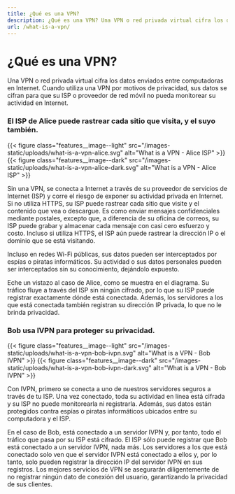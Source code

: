 ```yaml
---
title: ¿Qué es una VPN?
description: ¿Qué es una VPN? Una VPN o red privada virtual cifra los datos enviados entre computadoras en Internet. Cuando utiliza una VPN por motivos de privacidad, sus datos se cifran para que su ISP o proveedor de red móvil no pueda monitorear su actividad en Internet.
url: /what-is-a-vpn/
---
```

# ¿Qué es una VPN?

Una VPN o red privada virtual cifra los datos enviados entre computadoras en Internet. Cuando utiliza una VPN por motivos de privacidad, sus datos se cifran para que su ISP o proveedor de red móvil no pueda monitorear su actividad en Internet.

### El ISP de Alice puede rastrear cada sitio que visita, y el suyo también.

{{< figure class="features__image--light" src="/images-static/uploads/what-is-a-vpn-alice.svg" alt="What is a VPN - Alice ISP" >}}
{{< figure class="features__image--dark" src="/images-static/uploads/what-is-a-vpn-alice-dark.svg" alt="What is a VPN - Alice ISP" >}}

Sin una VPN, se conecta a Internet a través de su proveedor de servicios de Internet (ISP) y corre el riesgo de exponer su actividad privada en Internet. Si no utiliza HTTPS, su ISP puede rastrear cada sitio que visite y el contenido que vea o descargue. Es como enviar mensajes confidenciales mediante postales, excepto que, a diferencia de su oficina de correos, su ISP puede grabar y almacenar cada mensaje con casi cero esfuerzo y costo. Incluso si utiliza HTTPS, el ISP aún puede rastrear la dirección IP o el dominio que se está visitando.

Incluso en redes Wi-Fi públicas, sus datos pueden ser interceptados por espías o piratas informáticos. Su actividad o sus datos personales pueden ser interceptados sin su conocimiento, dejándolo expuesto.

Eche un vistazo al caso de Alice, como se muestra en el diagrama. Su tráfico fluye a través del ISP sin ningún cifrado, por lo que su ISP puede registrar exactamente dónde está conectada. Además, los servidores a los que está conectada también registran su dirección IP privada, lo que no le brinda privacidad.

### Bob usa IVPN para proteger su privacidad.

{{< figure class="features__image--light" src="/images-static/uploads/what-is-a-vpn-bob-ivpn.svg" alt="What is a VPN - Bob IVPN" >}}
{{< figure class="features__image--dark" src="/images-static/uploads/what-is-a-vpn-bob-ivpn-dark.svg" alt="What is a VPN - Bob IVPN" >}}

Con IVPN, primero se conecta a uno de nuestros servidores seguros a través de tu ISP. Una vez conectado, toda su actividad en línea está cifrada y su ISP no puede monitorearla ni registrarla. Además, sus datos están protegidos contra espías o piratas informáticos ubicados entre su computadora y el ISP.

En el caso de Bob, está conectado a un servidor IVPN y, por tanto, todo el tráfico que pasa por su ISP está cifrado. El ISP sólo puede registrar que Bob está conectado a un servidor IVPN, nada más. Los servidores a los que está conectado solo ven que el servidor IVPN está conectado a ellos y, por lo tanto, solo pueden registrar la dirección IP del servidor IVPN en sus registros. Los mejores servicios de VPN se asegurarán diligentemente de no registrar ningún dato de conexión del usuario, garantizando la privacidad de sus clientes.